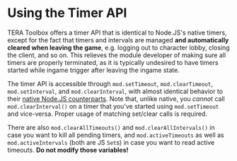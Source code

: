 # Using the Timer API
TERA Toolbox offers a timer API that is identical to Node.JS's native timers, except for the fact that timers and intervals are managed **and automatically cleared when leaving the game**, e.g. logging out to character lobby, closing the client, and so on. This relieves the module developer of making sure all timers are properly terminated, as it is typically undesired to have timers started while ingame trigger after leaving the ingame state.

The timer API is accessible through `mod.setTimeout`, `mod.clearTimeout`, `mod.setInterval`, and `mod.clearInterval`, with almost identical behavior to their [native Node.JS counterparts](https://nodejs.org/api/timers.html). Note that, unlike native, you *cannot* call `mod.clearInterval()` on a timer that you've started using `mod.setTimeout` and vice-versa. Proper usage of matching set/clear calls is required.

There are also `mod.clearAllTimeouts()` and `mod.clearAllIntervals()` in case you want to kill all pending timers, and `mod.activeTimeouts` as well as `mod.activeIntervals` (both are JS `Set`s) in case you want to read active timeouts. **Do not modify those variables!**
